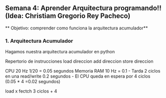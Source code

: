 ##  Semana 4: Aprender Arquitectura programando!! (Idea: Christiam Gregorio Rey Pacheco)

** Objetivo: comprender como funciona la arquitectura acumulador**

### 1. Arquitectura Acumulador 
Hagamos nuestra arquitectura acumulador en python

Repertorio de instrucciones 
load direccion
add direccion
store direccion

CPU 20 Hz 1/20 = 0.05 segundos
Memoria RAM 10 Hz = 0.1 
    - Tarda 2 ciclos en una read/write 0.2 segundos
    - El CPU queda en espera por 4 ciclos (0.05 * 4 =0.02 segundos)

load x fectch 3 ciclos + 4 